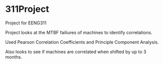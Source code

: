 # 311Project
Project for EENG311

Project looks at the MTBF failiures of machines to identify correlations.

Used Pearson Correlation Coefficients and Principle Component Analysis. 

Also looks to see if machines are correlated when shifted by up to 3 months.
